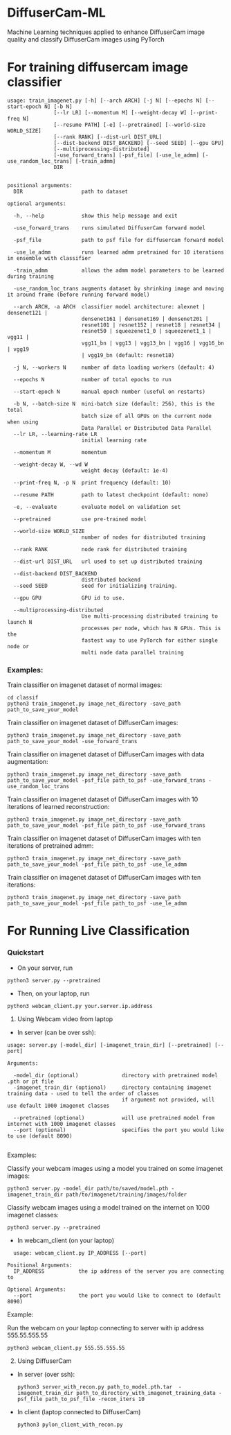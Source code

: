# DiffuserCam-ML
Machine Learning techniques applied to enhance DiffuserCam image quality and classify DiffuserCam images using PyTorch 




# For training diffusercam image classifier

```
usage: train_imagenet.py [-h] [--arch ARCH] [-j N] [--epochs N] [--start-epoch N] [-b N]
               [--lr LR] [--momentum M] [--weight-decay W] [--print-freq N]
               [--resume PATH] [-e] [--pretrained] [--world-size WORLD_SIZE]
               [--rank RANK] [--dist-url DIST_URL]
               [--dist-backend DIST_BACKEND] [--seed SEED] [--gpu GPU]
               [--multiprocessing-distributed]
               [-use_forward_trans] [-psf_file] [-use_le_admm] [-use_random_loc_trans] [-train_admm]
               DIR


positional arguments:
  DIR                   path to dataset

optional arguments:
  
  -h, --help            show this help message and exit
  
  -use_forward_trans    runs simulated DiffuserCam forward model
  
  -psf_file             path to psf file for diffusercam forward model
  
  -use_le_admm          runs learned admm pretrained for 10 iterations in ensemble with classifier
  
  -train_admm           allows the admm model parameters to be learned during training
  
  -use_random_loc_trans augments dataset by shrinking image and moving it around frame (before running forward model)
  
  --arch ARCH, -a ARCH  classifier model architecture: alexnet | densenet121 |
                        densenet161 | densenet169 | densenet201 |
                        resnet101 | resnet152 | resnet18 | resnet34 |
                        resnet50 | squeezenet1_0 | squeezenet1_1 | vgg11 |
                        vgg11_bn | vgg13 | vgg13_bn | vgg16 | vgg16_bn | vgg19
                        | vgg19_bn (default: resnet18)
                        
  -j N, --workers N     number of data loading workers (default: 4)
  
  --epochs N            number of total epochs to run
  
  --start-epoch N       manual epoch number (useful on restarts)
  
  -b N, --batch-size N  mini-batch size (default: 256), this is the total
                        batch size of all GPUs on the current node when using
                        Data Parallel or Distributed Data Parallel
  --lr LR, --learning-rate LR
                        initial learning rate
                        
  --momentum M          momentum
  
  --weight-decay W, --wd W
                        weight decay (default: 1e-4)
                        
  --print-freq N, -p N  print frequency (default: 10)
  
  --resume PATH         path to latest checkpoint (default: none)
  
  -e, --evaluate        evaluate model on validation set
  
  --pretrained          use pre-trained model
  
  --world-size WORLD_SIZE
                        number of nodes for distributed training
                        
  --rank RANK           node rank for distributed training
  
  --dist-url DIST_URL   url used to set up distributed training
  
  --dist-backend DIST_BACKEND
                        distributed backend
  --seed SEED           seed for initializing training.
  
  --gpu GPU             GPU id to use.
  
  --multiprocessing-distributed
                        Use multi-processing distributed training to launch N
                        processes per node, which has N GPUs. This is the
                        fastest way to use PyTorch for either single node or
                        multi node data parallel training
```





### Examples:

Train classifier on imagenet dataset of normal images: 
```
cd classif
python3 train_imagenet.py image_net_directory -save_path path_to_save_your_model
```

Train classifier on imagenet dataset of DiffuserCam images: 
```
python3 train_imagenet.py image_net_directory -save_path path_to_save_your_model -use_forward_trans
```

Train classifier on imagenet dataset of DiffuserCam images with data augmentation: 
```
python3 train_imagenet.py image_net_directory -save_path path_to_save_your_model -psf_file path_to_psf -use_forward_trans -use_random_loc_trans
```

Train classifier on imagenet dataset of DiffuserCam images with 10 iterations of learned reconstruction: 
```
python3 train_imagenet.py image_net_directory -save_path path_to_save_your_model -psf_file path_to_psf -use_forward_trans
```

Train classifier on imagenet dataset of DiffuserCam images with ten iterations of pretrained admm: 
```
python3 train_imagenet.py image_net_directory -save_path path_to_save_your_model -psf_file path_to_psf -use_le_admm
```

Train classifier on imagenet dataset of DiffuserCam images with ten iterations: 
```
python3 train_imagenet.py image_net_directory -save_path path_to_save_your_model -psf_file path_to_psf -use_le_admm
```


# For Running Live Classification 

### Quickstart
- On your server, run
```
python3 server.py --pretrained
```
- Then, on your laptop, run

```
python3 webcam_client.py your.server.ip.address
```

1. Using Webcam video from laptop
  - In server (can be over ssh): 
  ```
  usage: server.py [-model_dir] [-imagenet_train_dir] [--pretrained] [--port]
  
  Arguments:
    
    -model_dir (optional)              directory with pretrained model .pth or pt file 
    -imagenet_train_dir (optional)     directory containing imagenet training data - used to tell the order of classes
                                       if argument not provided, will use default 1000 imagenet classes
    
    --pretrained (optional)            will use pretrained model from internet with 1000 imagenet classes
    --port (optional)                  specifies the port you would like to use (default 8090)
    
  ```
  Examples:
  
  Classify your webcam images using a model you trained on some imagenet images:
  ```
  python3 server.py -model_dir path/to/saved/model.pth -imagenet_train_dir path/to/imagenet/training/images/folder
  ```
  
  Classify webcam images using a model trained on the internet on 1000 imagenet classes:
  
  ```
  python3 server.py --pretrained
  ```
    
  
  - In webcam_client (on your laptop)
  ```
    usage: webcam_client.py IP_ADDRESS [--port]
  
  Positional Arguments:
    IP_ADDRESS           the ip address of the server you are connecting to
  
  Optional Arguments:
    --port               the port you would like to connect to (default 8090)
  ```
  
  Example:
  
  Run the webcam on your laptop connecting to server with ip address 555.55.555.55
  ```
  python3 webcam_client.py 555.55.555.55
  ```

2. Using DiffuserCam
  - In server (over ssh): 
    
    ```
    python3 server_with_recon.py path_to_model.pth.tar  -imagenet_train_dir path_to_directory_with_imagenet_training_data -psf_file path_to_psf_file -recon_iters 10
    ```
  - In client (laptop connected to DiffuserCam)
    
    ```
    python3 pylon_client_with_recon.py
    ```
